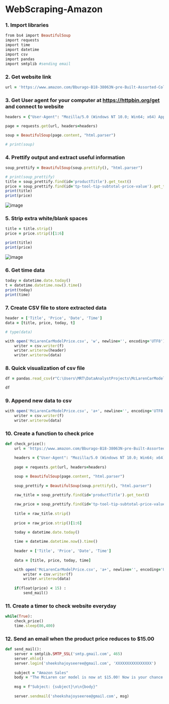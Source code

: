 # WebScraping-Amazon


### 1. Import libraries
```ruby
from bs4 import BeautifulSoup
import requests
import time
import datetime
import csv
import pandas
import smtplib #sending email
```

### 2. Get website link
```ruby
url = 'https://www.amazon.com/Bburago-B18-38063N-pre-Built-Assorted-Colours/dp/B0BSNSKKGX/ref=sr_1_1?crid=29CI4WCW0J9SF&keywords=f1+car+model+mclaren+lando+norris&qid=1703566799&sprefix=f1+car+model+mclaren+lando+norr%2Caps%2C343&sr=8-1'
```

### 3. Get User agent for your computer at https://httpbin.org/get and connect to website
```ruby
headers = {"User-Agent": "Mozilla/5.0 (Windows NT 10.0; Win64; x64) AppleWebKit/537.36 (KHTML, like Gecko) Chrome/120.0.0.0 Safari/537.36", "Accept-Encoding":"gzip, deflate", "Accept":"text/html,application/xhtml+xml,application/xml;q=0.9,*/*;q=0.8", "DNT":"1","Connection":"close", "Upgrade-Insecure-Requests":"1"}

page = requests.get(url, headers=headers)

soup = BeautifulSoup(page.content, "html.parser")

# print(soup)
```

### 4. Prettify output and extract useful information
```ruby
soup_prettify = BeautifulSoup(soup.prettify(), "html.parser")

# print(soup_prettify)
title = soup_prettify.find(id='productTitle').get_text()
price = soup_prettify.find(id='tp-tool-tip-subtotal-price-value').get_text()
print(title)
print(price)
```
![image](https://github.com/sheeksha/WebScraping-Amazon/assets/69764380/247c4b9a-c3c7-4c97-9bf7-8cc09816ef6a)

                                          

### 5. Strip extra white/blank spaces
```ruby
title = title.strip()
price = price.strip()[1:6]

print(title)
print(price)
```
![image](https://github.com/sheeksha/WebScraping-Amazon/assets/69764380/356b7d3f-4b88-479c-aa4c-688e103cb1b4)


### 6. Get time data
```ruby
today = datetime.date.today()
t = datetime.datetime.now().time()
print(today)
print(time)
```

### 7. Create CSV file to store extracted data
```ruby
header = ['Title', 'Price', 'Date', 'Time']
data = [title, price, today, t]

# type(data)

with open('McLarenCarModelPrice.csv', 'w', newline='', encoding='UTF8') as f:
    writer = csv.writer(f)
    writer.writerow(header)
    writer.writerow(data)
```

### 8. Quick visualization of csv file
```ruby
df = pandas.read_csv(r"C:\Users\MRT\DataAnalystProjects\McLarenCarModelPrice.csv")

df
```

### 9. Append new data to csv
```ruby
with open('McLarenCarModelPrice.csv', 'a+', newline='', encoding='UTF8') as f:
    writer = csv.writer(f)
    writer.writerow(data)
```

### 10. Create a function to check price
```ruby
def check_price():
    url = 'https://www.amazon.com/Bburago-B18-38063N-pre-Built-Assorted-Colours/dp/B0BSNSKKGX/ref=sr_1_1?crid=29CI4WCW0J9SF&keywords=f1+car+model+mclaren+lando+norris&qid=1703566799&sprefix=f1+car+model+mclaren+lando+norr%2Caps%2C343&sr=8-1'

    headers = {"User-Agent": "Mozilla/5.0 (Windows NT 10.0; Win64; x64) AppleWebKit/537.36 (KHTML, like Gecko) Chrome/120.0.0.0 Safari/537.36", "Accept-Encoding":"gzip, deflate", "Accept":"text/html,application/xhtml+xml,application/xml;q=0.9,*/*;q=0.8", "DNT":"1","Connection":"close", "Upgrade-Insecure-Requests":"1"}
    
    page = requests.get(url, headers=headers)

    soup = BeautifulSoup(page.content, "html.parser")
    
    soup_prettify = BeautifulSoup(soup.prettify(), "html.parser")
                                  
    raw_title = soup_prettify.find(id='productTitle').get_text()

    raw_price = soup_prettify.find(id='tp-tool-tip-subtotal-price-value').get_text()
    
    title = raw_title.strip()
    
    price = raw_price.strip()[1:6]
                                  
    today = datetime.date.today()

    time = datetime.datetime.now().time()
    
    header = ['Title', 'Price', 'Date', 'Time']
    
    data = [title, price, today, time]

    with open('McLarenCarModelPrice.csv', 'a+', newline='', encoding='UTF8') as f:
        writer = csv.writer(f)
        writer.writerow(data)
        
    if(float(price) < 15) :
        send_mail()
```

### 11. Create a timer to check website everyday
```ruby
while(True):
    check_price()
    time.sleep(86,400)
```


### 12. Send an email when the product price reduces to $15.00
```ruby
def send_mail():
    server = smtplib.SMTP_SSL('smtp.gmail.com', 465)
    server.ehlo()
    server.login('sheekshajoyseeree@gmail.com', 'XXXXXXXXXXXXXXXX')
    
    subject = "Amazon Sales"
    body = "The McLaren car model is now at $15.00! Now is your chance to buy!"
    
    msg = f"Subject: {subject}\n\n{body}"
    
    server.sendmail('sheekshajoyseeree@gmail.com', msg)
 ```   
 
 
 
